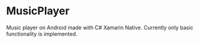 # MusicPlayer

Music player on Android made with C# Xamarin Native.
Currently only basic functionality is implemented.

